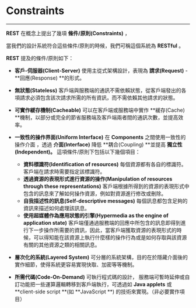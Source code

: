 # Constraints

---

**REST** 在概念上提出了幾項 **條件\/原則\(Constraints\)** ，

當我們的設計系統符合這些條件\/原則的時候，我們可稱這個系統為 **RESTful** 。

**REST** 提及的條件\/原則如下：

* **客戶-伺服器\(Client-Server\)**
  使用主從式架構設計，表現為 **請求\(Request\)** - **回應\(Response\) **的形式。

* **無狀態\(Stateless\)**
  客戶端與服務端的通訊不需依賴狀態，從客戶端發出的各項請求必須包含該次請求所需的所有資訊，而不需依賴其他請求的狀態。

* **可實作緩存機制\(Cacheable\)**
  可以在客戶端或服務端中實作 **緩存\(Cache\) **機制，以部分或完全的節省服務端及客戶端兩者間的通訊次數，並提高效率。

* **一致性的操作界面\(Uniform Interface\)**
  在 **Components** 之間使用一致性的操作介面 ，透過 **介面\(Interface\)** 降低 **耦合\(Coupling\) **並提高 **獨立性\(Independent\)。**
  這項條件\/原則下包括以下幾個項目：

  * **資料標識符\(Identification of resources\)**
    每個資源都有各自的標識符。客戶端在請求時需要指定該標識符。
  * **透過資源的表現形式進行資源的操作\(Manipulation of resources through these representations\)**
    客戶端根據所得到的資源的表現形式中包含的訊息來了解如何操作資源，例如對資源進行修改或刪除。
  * **自我描述性的訊息\(Self-descriptive messages\)**
    每個訊息都包含足夠的資訊來描述如何處理該訊息。
  * **使用超媒體作為應用狀態的引擎\(Hypermedia as the engine of application state\)**
    客戶端僅通過服務端的回應中所包含的訊息即得到進行下一步操作所需要的資訊，因此，當客戶端獲取資源的表現形式的時候，可以得知能在該資源上執行什麼樣的操作行為或是如何存取與該資源有關的其他資源之類的相關訊息。


* **層次化的系統\(Layered System\)**
  可分層的系統架構，目的在於隱藏介面後的實作細節，使得系統更容易實現快取、加密等等機制。

* **所需代碼\(Code-On-Demand\)**
  可執行程式碼的設計， 服務端可暫時延伸或自訂功能把一些運算邏輯轉移到客戶端執行，可透過如 **Java applets** 或 **client-side script **\(如 **JavaScript **\) 的技術來實現。（非必要實作項目）


